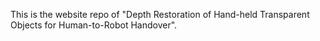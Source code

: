 This is the website repo of "Depth Restoration of Hand-held Transparent Objects for Human-to-Robot Handover".

